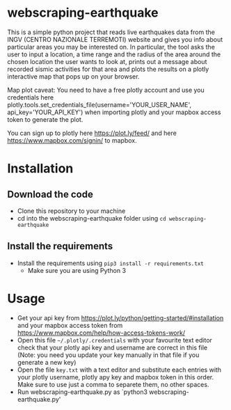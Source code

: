 # webscraping-earthquake
This is a simple python project that reads live earthquakes data from the INGV (CENTRO NAZIONALE TERREMOTI) website and gives you info about particular areas you may be interested on.
In particular, the tool asks the user to input a location, a time range and the radius of the area around the chosen location the user wants to look at, prints out a message about recorded sismic activities for that area and plots the results on a plotly interactive map that pops up on your browser.

Map plot caveat:
You need to have a free plotly account and use you credentials here 
plotly.tools.set_credentials_file(username='YOUR_USER_NAME', api_key='YOUR_API_KEY') when importing plotly and your mapbox access token to generate the plot.

You can sign up to plotly here https://plot.ly/feed/ and here https://www.mapbox.com/signin/ to mapbox.

# Installation #
## Download the code
* Clone this repository to your machine
* cd into the webscraping-earthquake folder using `cd webscraping-earthquake`

## Install the requirements ##
* Install the requirements using `pip3 install -r requirements.txt`
  * Make sure you are using Python 3
  
# Usage #
* Get your api key from https://plot.ly/python/getting-started/#installation  and your mapbox access token from https://www.mapbox.com/help/how-access-tokens-work/
* Open this file `~/.plotly/.credentials` with your favourite text editor check that your plotly api key and username are correct in this file (Note: you need you update your key manually in that file if you generate a new key)
* Open the file `key.txt` with a text editor and substitute each entries with your plotly username, plotly apy key and mapbox token in this order. Make sure to use just a comma to separete them, no other spaces.
* Run webscraping-earthquake.py as `python3 webscraping-earthquake.py'

